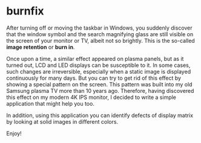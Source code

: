 # burnfix

After turning off or moving the taskbar in Windows, you suddenly discover that the window symbol and the search magnifying glass are still visible on the screen of your monitor or TV, albeit not so brightly. This is the so-called **image retention** or **burn in**. 

 Once upon a time, a similar effect appeared on plasma panels, but as it turned out, LCD and LED displays can be susceptible to it. In some cases, such changes are irreversible, especially when a static image is displayed continuously for many days. But you can try to get rid of this effect by showing a special pattern on the screen. This pattern was built into my old Samsung plasma TV more than 10 years ago. Therefore, having discovered this effect on my modern 4K IPS monitor, I decided to write a simple application that might help you too.  

 In addition, using this application you can identify defects of display matrix by looking at solid images in different colors.

 Enjoy!